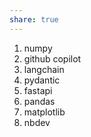 ```yaml
---
share: true
---
```


1. numpy
2. github copilot
3. langchain
4. pydantic
5. fastapi
6. pandas
7. matplotlib
8. nbdev

